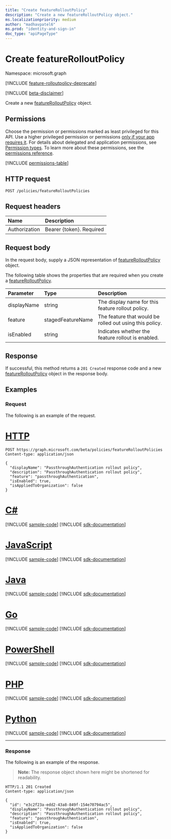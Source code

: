 ```yaml
---
title: "Create featureRolloutPolicy"
description: "Create a new featureRolloutPolicy object."
ms.localizationpriority: medium
author: "madhavpatel6"
ms.prod: "identity-and-sign-in"
doc_type: "apiPageType"
---
```


# Create featureRolloutPolicy

Namespace: microsoft.graph

[!INCLUDE [feature-rolloutpolicy-deprecate](../../includes/directory-featurerolloutpolicies-deprecate.md)]

[!INCLUDE [beta-disclaimer](../../includes/beta-disclaimer.md)]

Create a new [featureRolloutPolicy](../resources/featurerolloutpolicy.md) object.

## Permissions

Choose the permission or permissions marked as least privileged for this API. Use a higher privileged permission or permissions [only if your app requires it](/graph/permissions-overview#best-practices-for-using-microsoft-graph-permissions). For details about delegated and application permissions, see [Permission types](/graph/permissions-overview#permission-types). To learn more about these permissions, see the [permissions reference](/graph/permissions-reference).

<!-- { "blockType": "permissions", "name": "post_featurerolloutpolicies" } -->
[!INCLUDE [permissions-table](../includes/permissions/post-featurerolloutpolicies-permissions.md)]

## HTTP request

<!-- { "blockType": "ignored" } -->

```http
POST /policies/featureRolloutPolicies
```

## Request headers

| Name          | Description   |
|:--------------|:--------------|
| Authorization | Bearer {token}. Required |

## Request body

In the request body, supply a JSON representation of [featureRolloutPolicy](../resources/featurerolloutpolicy.md) object.

The following table shows the properties that are required when you create a [featureRolloutPolicy](../resources/featurerolloutpolicy.md).

| Parameter | Type | Description|
|:---------------|:--------|:----------|
|displayName |string |The display name for this feature rollout policy.|
|feature |stagedFeatureName |The feature that would be rolled out using this policy.|
|isEnabled |string |Indicates whether the feature rollout is enabled.|

## Response

If successful, this method returns a `201 Created` response code and a new [featureRolloutPolicy](../resources/featurerolloutpolicy.md) object in the response body.

## Examples

### Request

The following is an example of the request.


# [HTTP](#tab/http)
<!-- {
  "blockType": "request",
  "name": "create_featurerolloutpolicy_from_policies"
}-->

```http
POST https://graph.microsoft.com/beta/policies/featureRolloutPolicies
Content-type: application/json

{
  "displayName": "PassthroughAuthentication rollout policy",
  "description": "PassthroughAuthentication rollout policy",
  "feature": "passthroughAuthentication",
  "isEnabled": true,
  "isAppliedToOrganization": false
}
```

# [C#](#tab/csharp)
[!INCLUDE [sample-code](../includes/snippets/csharp/create-featurerolloutpolicy-from-policies-csharp-snippets.md)]
[!INCLUDE [sdk-documentation](../includes/snippets/snippets-sdk-documentation-link.md)]

# [JavaScript](#tab/javascript)
[!INCLUDE [sample-code](../includes/snippets/javascript/create-featurerolloutpolicy-from-policies-javascript-snippets.md)]
[!INCLUDE [sdk-documentation](../includes/snippets/snippets-sdk-documentation-link.md)]

# [Java](#tab/java)
[!INCLUDE [sample-code](../includes/snippets/java/create-featurerolloutpolicy-from-policies-java-snippets.md)]
[!INCLUDE [sdk-documentation](../includes/snippets/snippets-sdk-documentation-link.md)]

# [Go](#tab/go)
[!INCLUDE [sample-code](../includes/snippets/go/create-featurerolloutpolicy-from-policies-go-snippets.md)]
[!INCLUDE [sdk-documentation](../includes/snippets/snippets-sdk-documentation-link.md)]

# [PowerShell](#tab/powershell)
[!INCLUDE [sample-code](../includes/snippets/powershell/create-featurerolloutpolicy-from-policies-powershell-snippets.md)]
[!INCLUDE [sdk-documentation](../includes/snippets/snippets-sdk-documentation-link.md)]

# [PHP](#tab/php)
[!INCLUDE [sample-code](../includes/snippets/php/create-featurerolloutpolicy-from-policies-php-snippets.md)]
[!INCLUDE [sdk-documentation](../includes/snippets/snippets-sdk-documentation-link.md)]

# [Python](#tab/python)
[!INCLUDE [sample-code](../includes/snippets/python/create-featurerolloutpolicy-from-policies-python-snippets.md)]
[!INCLUDE [sdk-documentation](../includes/snippets/snippets-sdk-documentation-link.md)]

---

### Response

The following is an example of the response.

> **Note:** The response object shown here might be shortened for readability.

<!-- {
  "blockType": "response",
  "truncated": true,
  "@odata.type": "microsoft.graph.featureRolloutPolicy"
} -->

```http
HTTP/1.1 201 Created
Content-type: application/json

{
  "id": "e3c2f23a-edd2-43a8-849f-154e70794ac5",
  "displayName": "PassthroughAuthentication rollout policy",
  "description": "PassthroughAuthentication rollout policy",
  "feature": "passthroughAuthentication",
  "isEnabled": true,
  "isAppliedToOrganization": false
}
```

<!-- uuid: 16cd6b66-4b1a-43a1-adaf-3a886856ed98
2019-02-04 14:57:30 UTC -->
<!-- {
  "type": "#page.annotation",
  "description": "Create featureRolloutPolicy",
  "keywords": "",
  "section": "documentation",
  "tocPath": ""
}-->


